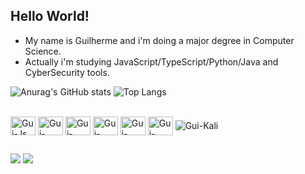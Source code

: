 ## Hello World!
- My name is Guilherme and i'm doing a major degree in Computer Science.
- Actually i'm studying JavaScript/TypeScript/Python/Java and CyberSecurity tools.

![Anurag's GitHub stats](https://github-readme-stats.vercel.app/api?username=guilhermejuliao&show_icons=true&theme=highcontrast)
![Top Langs](https://github-readme-stats.vercel.app/api/top-langs/?username=guilhermejuliao&theme=highcontrast&hide_progress=true)
 
 <div style="display: inline_block"><br>
 <img align="center" alt="Gui-Js" height="30" width="40" src="https://cdn.jsdelivr.net/gh/devicons/devicon/icons/javascript/javascript-original.svg"/>
 <img align="center" alt="Gui-Type" height="30" width="40" src="https://cdn.jsdelivr.net/gh/devicons/devicon/icons/typescript/typescript-original.svg"/>
 <img align="center" alt="Gui-HTML" height="30" width="40" src="https://cdn.jsdelivr.net/gh/devicons/devicon/icons/html5/html5-original.svg"/>
 <img align="center" alt="Gui-CSS" height="30" width="40" src="https://cdn.jsdelivr.net/gh/devicons/devicon/icons/css3/css3-original.svg"/>
 <img align="center" alt="Gui-Python" height="30" width="40" src="https://cdn.jsdelivr.net/gh/devicons/devicon/icons/python/python-original.svg"/>
 <img align="center" alt="Gui-Java" height="30" width="40" src="https://cdn.jsdelivr.net/gh/devicons/devicon/icons/java/java-original-wordmark.svg"/>
 <img align="center" alt="Gui-Kali" src="https://img.shields.io/badge/Kali_Linux-557C94?style=for-the-badge&logo=kali-linux&logoColor=white"/>
 </div>
  
  
  ##
  
  
 <div>
 <a href="https://www.linkedin.com/in/guilhermejuliao/" target="_blank"><img src="https://img.shields.io/badge/LinkedIn-0077B5?style=for-the-badge&logo=linkedin&logoColor=white" target="_blank"></a>
 <a href="mailto:guilhermejuliao9@gmail.com" target="_blank"><img src="https://img.shields.io/badge/Gmail-D14836?style=for-the-badge&logo=gmail&logoColor=white"  target="_blank"></a>
   
  </div>
          
       
